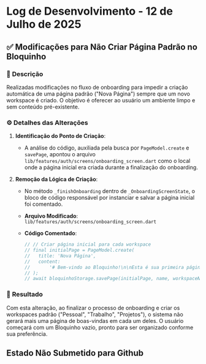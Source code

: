 # Log de Desenvolvimento - 12 de Julho de 2025

## ✅ **Modificações para Não Criar Página Padrão no Bloquinho**

### 📜 **Descrição**
Realizadas modificações no fluxo de onboarding para impedir a criação automática de uma página padrão ("Nova Página") sempre que um novo workspace é criado. O objetivo é oferecer ao usuário um ambiente limpo e sem conteúdo pré-existente.

### ⚙️ **Detalhes das Alterações**

1.  **Identificação do Ponto de Criação**:
    *   A análise do código, auxiliada pela busca por `PageModel.create` e `savePage`, apontou o arquivo `lib/features/auth/screens/onboarding_screen.dart` como o local onde a página inicial era criada durante a finalização do onboarding.

2.  **Remoção da Lógica de Criação**:
    *   No método `_finishOnboarding` dentro de `_OnboardingScreenState`, o bloco de código responsável por instanciar e salvar a página inicial foi comentado.

    *   **Arquivo Modificado**: `lib/features/auth/screens/onboarding_screen.dart`
    *   **Código Comentado**:
        ```dart
        // // Criar página inicial para cada workspace
        // final initialPage = PageModel.create(
        //   title: 'Nova Página',
        //   content:
        //       '# Bem-vindo ao Bloquinho!\n\nEsta é sua primeira página no workspace **$workspaceName**.\n\nComece a escrever para criar seu conteúdo...',
        // );
        // await bloquinhoStorage.savePage(initialPage, name, workspaceName);
        ```

### 🎯 **Resultado**
Com esta alteração, ao finalizar o processo de onboarding e criar os workspaces padrão ("Pessoal", "Trabalho", "Projetos"), o sistema não gerará mais uma página de boas-vindas em cada um deles. O usuário começará com um Bloquinho vazio, pronto para ser organizado conforme sua preferência.

## Estado **Não Submetido para Github**
